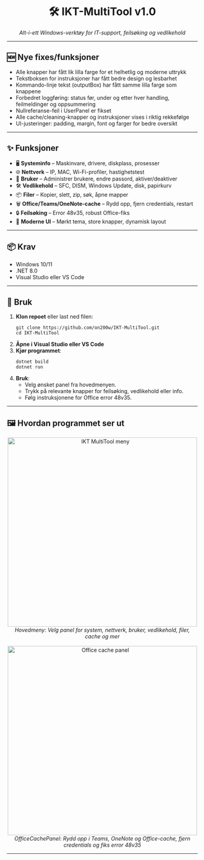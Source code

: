 <h1 align="center">🛠️ IKT-MultiTool v1.0</h1>

<p align="center">
  <em>Alt-i-ett Windows-verktøy for IT-support, feilsøking og vedlikehold</em>
</p>

<hr>

<h2>🆕 Nye fixes/funksjoner</h2>
<ul>
  <li>Alle knapper har fått lik lilla farge for et helhetlig og moderne uttrykk</li>
  <li>Tekstboksen for instruksjoner har fått bedre design og lesbarhet</li>
  <li>Kommando-linje tekst (outputBox) har fått samme lilla farge som knappene</li>
  <li>Forbedret loggføring: status før, under og etter hver handling, feilmeldinger og oppsummering</li>
  <li>Nullreferanse-feil i UserPanel er fikset</li>
  <li>Alle cache/cleaning-knapper og instruksjoner vises i riktig rekkefølge</li>
  <li>UI-justeringer: padding, margin, font og farger for bedre oversikt</li>
</ul>

<hr>

<h2>✨ Funksjoner</h2>
<ul>
  <li>🖥️ <strong>Systeminfo</strong> – Maskinvare, drivere, diskplass, prosesser</li>
  <li>🌐 <strong>Nettverk</strong> – IP, MAC, Wi-Fi-profiler, hastighetstest</li>
  <li>👤 <strong>Bruker</strong> – Administrer brukere, endre passord, aktiver/deaktiver</li>
  <li>🛠️ <strong>Vedlikehold</strong> – SFC, DISM, Windows Update, disk, papirkurv</li>
  <li>📦 <strong>Filer</strong> – Kopier, slett, zip, søk, åpne mapper</li>
  <li>🗑️ <strong>Office/Teams/OneNote-cache</strong> – Rydd opp, fjern credentials, restart</li>
  <li>🔒 <strong>Feilsøking</strong> – Error 48v35, robust Office-fiks</li>
  <li>🎨 <strong>Moderne UI</strong> – Mørkt tema, store knapper, dynamisk layout</li>
</ul>

<hr>

<h2>📦 Krav</h2>
<ul>
  <li>Windows 10/11</li>
  <li>.NET 8.0</li>
  <li>Visual Studio eller VS Code</li>
</ul>

<hr>

<h2>🚀 Bruk</h2>
<ol>
  <li><strong>Klon repoet</strong> eller last ned filen:
    <pre><code>git clone https://github.com/on200w/IKT-MultiTool.git
cd IKT-MultiTool</code></pre>
  </li>
  <li><strong>Åpne i Visual Studio eller VS Code</strong></li>
  <li><strong>Kjør programmet</strong>:
    <pre><code>dotnet build
dotnet run</code></pre>
  </li>
  <li><strong>Bruk</strong>:
    <ul>
      <li>Velg ønsket panel fra hovedmenyen.</li>
      <li>Trykk på relevante knapper for feilsøking, vedlikehold eller info.</li>
      <li>Følg instruksjonene for Office error 48v35.</li>
    </ul>
  </li>
</ol>

<hr>

<h2>🖼 Hvordan programmet ser ut</h2>
<p align="center">
  <img src="https://i.postimg.cc/8kKF4768/image.png" alt="IKT MultiTool meny" width="500"><br>
  <em>Hovedmeny: Velg panel for system, nettverk, bruker, vedlikehold, filer, cache og mer</em>
  <br><br>
  <img src="https://i.postimg.cc/2y3srcGx/image.png" alt="Office cache panel" width="500"><br>
  <em>OfficeCachePanel: Rydd opp i Teams, OneNote og Office-cache, fjern credentials og fiks error 48v35</em>
</p>

<hr>
